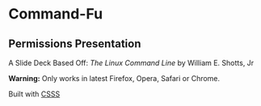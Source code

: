 # Command-Fu
## Permissions Presentation

A Slide Deck Based Off: _The Linux Command Line_ by William E. Shotts, Jr

**Warning:** Only works in latest Firefox, Opera, Safari or Chrome.

Built with [CSSS](http://lea.verou.me/csss/sample-slideshow.html)

